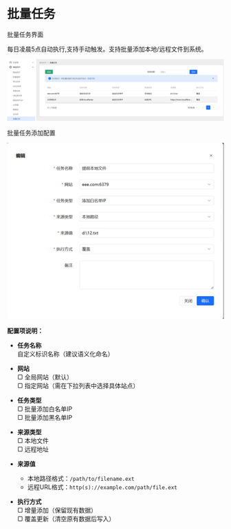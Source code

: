 # 批量任务

批量任务界面

每日凌晨5点自动执行,支持手动触发。支持批量添加本地/远程文件到系统。

![批量任务界面截图](/images/batchtask_1.png)

批量任务添加配置

![批量任务添加界面](/images/batchtask_2.png)

**配置项说明：**

- **任务名称**  
  自定义标识名称（建议语义化命名）

- **网站**  
  ▢ 全局网站（默认）  
  ▢ 指定网站（需在下拉列表中选择具体站点）

- **任务类型**  
  ▢ 批量添加白名单IP  
  ▢ 批量添加黑名单IP

- **来源类型**  
  ▢ 本地文件  
  ▢ 远程地址

- **来源值**  
  - 本地路径格式：`/path/to/filename.ext`  
  - 远程URL格式：`http(s)://example.com/path/file.ext`

- **执行方式**  
  ▢ 增量添加（保留现有数据）  
  ▢ 覆盖更新（清空原有数据后写入）
 